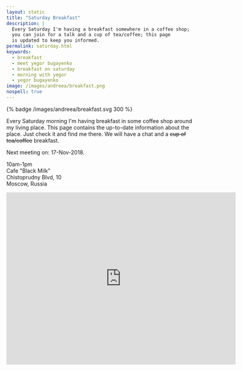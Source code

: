 ```yaml
---
layout: static
title: "Saturday Breakfast"
description: |
  Every Saturday I'm having a breakfast somewhere in a coffee shop;
  you can join for a talk and a cup of tea/coffee; this page
  is updated to keep you informed.
permalink: saturday.html
keywords:
  - breakfast
  - meet yegor bugayenko
  - breakfast on saturday
  - morning with yegor
  - yegor bugayenko
image: /images/andreea/breakfast.png
nospell: true
---
```


{% badge /images/andreea/breakfast.svg 300 %}

Every Saturday morning I'm having breakfast in some coffee shop
around my living place. This page contains the up-to-date information about
the place. Just check it and find me there. We will have a chat
and a <del>cup of tea/coffee</del> breakfast.

Next meeting on: 17-Nov-2018.

10am-1pm<br/>
Cafe "Black Milk"<br/>
Chistoprudny Blvd, 10<br/>
Moscow, Russia

<iframe src="https://www.google.com/maps/embed?pb=!1m14!1m8!1m3!1d561.1991014101053!2d37.641965225941604!3d55.76203885586992!3m2!1i1024!2i768!4f13.1!3m3!1m2!1s0x46b54a6052f6c4cb%3A0xf42e86eeba664d96!2sBlack+Milk!5e0!3m2!1sen!2sru!4v1541926183714" width="600" height="450" frameborder="0" style="border:0" allowfullscreen></iframe>
